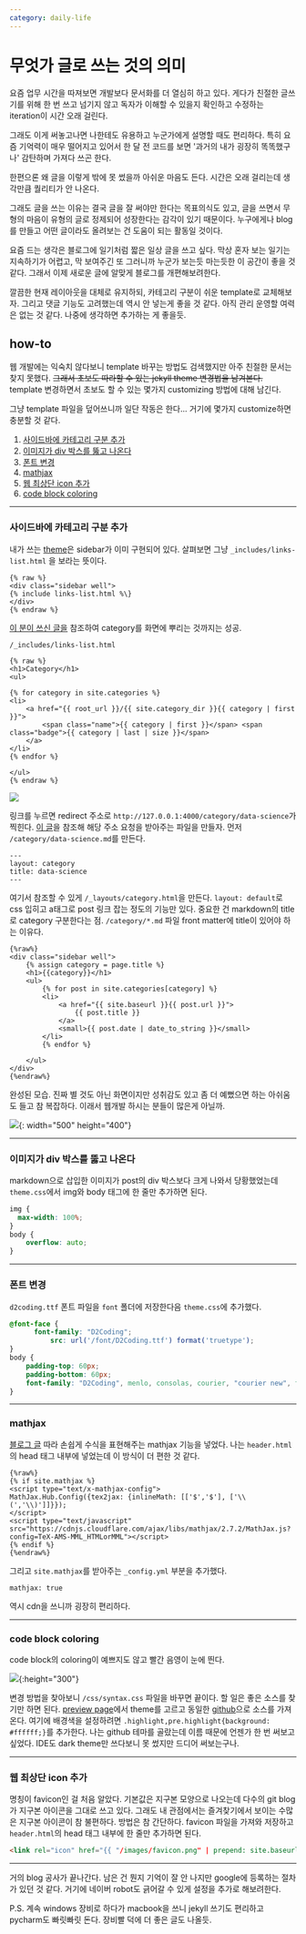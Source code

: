 ```yaml
---
category: daily-life
---
```



# 무엇가 글로 쓰는 것의 의미

요즘 업무 시간을 따져보면 개발보다 문서화를 더 열심히 하고 있다. 게다가 친절한 글쓰기를 위해 한 번 쓰고 넘기지 않고
독자가 이해할 수 있을지 확인하고 수정하는 iteration이 시간 오래 걸린다.

그래도 이게 써놓고나면 나한테도 유용하고 누군가에게 설명할 때도 편리하다.
특히 요즘 기억력이 매우 떨어지고 있어서 한 달 전 코드를 보면 '과거의 내가 굉장히 똑똑했구나' 
감탄하며 가져다 쓰곤 한다.

한편으론 왜 글을 이렇게 밖에 못 썼을까 아쉬운 마음도 든다. 시간은 오래 걸리는데 생각만큼 퀄리티가 안 나온다.

그래도 글을 쓰는 이유는 결국 글을 잘 써야만 한다는 목표의식도 있고, 글을 쓰면서 
무형의 마음이 유형의 글로 정제되어 성장한다는 감각이 있기 때문이다. 
누구에게나 blog를 만들고 어떤 글이라도 올려보는 건 도움이 되는 활동일 것이다.  
  
요즘 드는 생각은 블로그에 일기처럼 짧은 일상 글을 쓰고 싶다. 
막상 혼자 보는 일기는 지속하기가 어렵고, 막 보여주긴 또 그러니까 누군가 보는듯 마는듯한 이 공간이 좋을 것 같다. 
그래서 이제 새로운 글에 알맞게 블로그를 개편해보려한다.

깔끔한 현재 레이아웃을 대체로 유지하되, 카테고리 구분이 쉬운 template로 교체해보자. 
그리고 댓글 기능도 고려했는데 역시 안 넣는게 좋을 것 같다. 
아직 관리 운영할 여력은 없는 것 같다. 
나중에 생각하면 추가하는 게 좋을듯.


## how-to

웹 개발에는 익숙치 않다보니 template 바꾸는 방법도 검색했지만 아주 친절한 문서는 찾지 못했다. 
~~그래서 초보도 따라할 수 있는 jekyll theme 변경법을 남겨본다.~~
template 변경하면서 초보도 할 수 있는 몇가지 customizing 방법에 대해 남긴다.

그냥 template 파일을 덮어쓰니까 일단 작동은 한다... 거기에 몇가지 customize하면 충분할 것 같다.

1. [사이드바에 카테고리 구분 추가](#사이드바에-카테고리-구분-추가)
1. [이미지가 div 박스를 뚫고 나온다](#이미지가-div-박스를-뚫고-나온다)
1. [폰트 변경](#폰트-변경)
1. [mathjax](#mathjax)
1. [웹 최상단 icon 추가](#웹-최상단-icon-추가)
1. [code block coloring](#code-block-coloring)

---

### 사이드바에 카테고리 구분 추가

내가 쓰는 [theme](https://github.com/scotte/jekyll-clean)은 sidebar가 이미 구현되어 있다. 
살펴보면 그냥 `_includes/links-list.html` 을 보라는 뜻이다. 

```liquid
{% raw %}
<div class="sidebar well">
{% include links-list.html %\}
</div>
{% endraw %}
```

[이 분이 쓰신 글을](https://hoisharka.github.io/jekyll/2017/12/03/jekyll-category-001/) 참조하여 category를 화면에 뿌리는 것까지는 성공.

`/_includes/links-list.html`

```liquid
{% raw %}
<h1>Category</h1>
<ul>

{% for category in site.categories %}
<li>
    <a href="{{ root_url }}/{{ site.category_dir }}{{ category | first }}">
        <span class="name">{{ category | first }}</span> <span class="badge">{{ category | last | size }}</span>
    </a>
</li>
{% endfor %}

</ul>
{% endraw %}
```


![](/attachments/blog-category-success.PNG)

링크를 누르면 redirect 주소로 `http://127.0.0.1:4000/category/data-science`가 찍힌다.
[이 글](https://devyurim.github.io/development%20environment/github%20blog/2018/08/07/blog-6.html)을 참조해 해당 주소 요청을 받아주는 파일을 만들자.
먼저 `/category/data-science.md`를 만든다.

```liquid
---
layout: category  
title: data-science
---
```


여기서 참조할 수 있게 `/_layouts/category.html`을 만든다.
`layout: default`로 css 입히고 a태그로 post 링크 잡는 정도의 기능만 있다.
중요한 건 markdown의 title로 category 구분한다는 점. 
`/category/*.md` 파일 front matter에 title이 있어야 하는 이유다.
    
```liquid
{%raw%}
<div class="sidebar well">
    {% assign category = page.title %}
    <h1>{{category}}</h1>
    <ul>
        {% for post in site.categories[category] %}
        <li>
            <a href="{{ site.baseurl }}{{ post.url }}">
                {{ post.title }}
            </a>
            <small>{{ post.date | date_to_string }}</small>
        </li>
        {% endfor %}

    </ul>
</div>
{%endraw%}
```


완성된 모습. 진짜 별 것도 아닌 화면이지만 성취감도 있고 좀 더 예뻤으면 하는 아쉬움도 들고 참 복잡하다.
이래서 웹개발 하시는 분들이 많은게 아닐까.

![](/attachments/category-html-render.png){: width="500" height="400"}


***


### 이미지가 div 박스를 뚫고 나온다

markdown으로 삽입한 이미지가 post의 div 박스보다 크게 나와서 당황했었는데 
`theme.css`에서 img와 body 태그에 한 줄만 추가하면 된다. 
```css
img {
  max-width: 100%;
}
body {
    overflow: auto;
}
```

---


### 폰트 변경
`d2coding.ttf` 폰트 파일을 `font` 폴더에 저장한다음 `theme.css`에 추가했다.

```css
@font-face {
	  font-family: "D2Coding";
		  src: url('/font/D2Coding.ttf') format('truetype');
}
body {
    padding-top: 60px;
    padding-bottom: 60px;
    font-family: "D2Coding", menlo, consolas, courier, "courier new", fixed-width;
}
```


---


### mathjax
[블로그 글](https://seongkyun.github.io/others/2019/01/03/MathJax/) 따라 손쉽게 수식을 표현해주는 mathjax 기능을 넣었다.
나는 `header.html`의 head 태그 내부에 넣었는데 이 방식이 더 편한 것 같다.

```liquid
{%raw%}
{% if site.mathjax %}
<script type="text/x-mathjax-config">
MathJax.Hub.Config({tex2jax: {inlineMath: [['$','$'], ['\\(','\\)']]}});
</script>
<script type="text/javascript" src="https://cdnjs.cloudflare.com/ajax/libs/mathjax/2.7.2/MathJax.js?config=TeX-AMS-MML_HTMLorMML"></script>
{% endif %}
{%endraw%}
```

그리고 `site.mathjax`를 받아주는 `_config.yml` 부분을 추가했다.

`mathjax: true`

역시 cdn을 쓰니까 굉장히 편리하다.

---

### code block coloring
code block의 coloring이 예쁘지도 않고 빨간 음영이 눈에 띈다.

![](/attachments/syntax-weird.png){:height="300"}

변경 방법을 찾아보니 `/css/syntax.css` 파일을 바꾸면 끝이다. 
할 일은 좋은 소스를 찾기만 하면 된다.
[preview page](https://spsarolkar.github.io/rouge-theme-preview/)에서 theme를 고르고
동일한 [github](https://github.com/spsarolkar/rouge-theme-preview/tree/gh-pages/css)으로 소스를 가져온다.
여기에 배경색을 설정하려면 `.highlight,pre.highlight{background: #ffffff;}`를 추가한다. 
나는 github 테마를 골랐는데 이름 때문에 언젠가 한 번 써보고 싶었다. IDE도 dark theme만 쓰다보니 못 썼지만 드디어 써보는구나.

--- 

### 웹 최상단 icon 추가
명칭이 favicon인 걸 처음 알았다. 기본값은 지구본 모양으로 나오는데 다수의 git blog가 지구본 아이콘을 그대로 쓰고 있다.
그래도 내 관점에서는 즐겨찾기에서 보이는 수많은 지구본 아이콘이 참 불편하다.
방법은 참 간단하다.
favicon 파일을 가져와 저장하고 `header.html`의 head 태그 내부에 한 줄만 추가하면 된다.

```html
<link rel="icon" href="{{ "/images/favicon.png" | prepend: site.baseurl | prepend: site.url }}">
```

---


거의 blog 공사가 끝나간다. 남은 건 뭔지 기억이 잘 안 나지만 google에 등록하는 절차가 있던 것 같다.
거기에 네이버 robot도 긁어갈 수 있게 설정을 추가로 해보려한다.


P.S. 계속 windows 장비로 하다가 macbook을 쓰니 jekyll 쓰기도 편리하고 pycharm도 빠릿빠릿 돈다. 장비빨 덕에 더 좋은 글도 나올듯.
